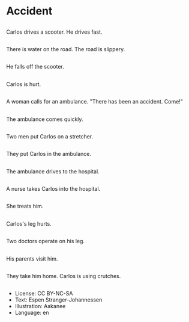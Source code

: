 # Accident

##
Carlos drives a scooter. He drives fast.

##
There is water on the road. The road is slippery.

##
He falls off the scooter.

##
Carlos is hurt.

##
A woman calls for an ambulance. "There has been an accident. Come!"

##
The ambulance comes quickly.

##
Two men put Carlos on a stretcher.

##
They put Carlos in the ambulance.

##
The ambulance drives to the hospital.

##
A nurse takes Carlos into the hospital.

##
She treats him.

##
Carlos's leg hurts.

##
Two doctors operate on his leg.

##
His parents visit him.

##
They take him home. Carlos is using crutches.

##
* License: CC BY-NC-SA
* Text: Espen Stranger-Johannessen
* Illustration: Aakanee
* Language: en
